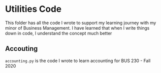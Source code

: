 # Utilities Code

This folder has all the code I wrote to support my learning journey with my minor of Business Management. I have learned that when I write things down in code, 
I understand the concept much better

## Accouting 
``accounting.py`` is the code I wrote to learn accounting for BUS 230 - Fall 2020

